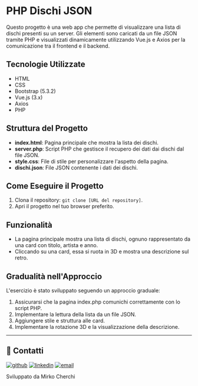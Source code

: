 # PHP Dischi JSON

Questo progetto è una web app che permette di visualizzare una lista di dischi presenti su un server. Gli elementi sono caricati da un file JSON tramite PHP e visualizzati dinamicamente utilizzando Vue.js e Axios per la comunicazione tra il frontend e il backend.

## Tecnologie Utilizzate
- HTML
- CSS
- Bootstrap (5.3.2)
- Vue.js (3.x)
- Axios
- PHP

## Struttura del Progetto
- **index.html**: Pagina principale che mostra la lista dei dischi.
- **server.php**: Script PHP che gestisce il recupero dei dati dai dischi dal file JSON.
- **style.css**: File di stile per personalizzare l'aspetto della pagina.
- **dischi.json**: File JSON contenente i dati dei dischi.

## Come Eseguire il Progetto
1. Clona il repository: `git clone [URL del repository]`.
2. Apri il progetto nel tuo browser preferito.

## Funzionalità
- La pagina principale mostra una lista di dischi, ognuno rappresentato da una card con titolo, artista e anno.
- Cliccando su una card, essa si ruota in 3D e mostra una descrizione sul retro.

## Gradualità nell'Approccio
L'esercizio è stato sviluppato seguendo un approccio graduale:
1. Assicurarsi che la pagina index.php comunichi correttamente con lo script PHP.
2. Implementare la lettura della lista da un file JSON.
3. Aggiungere stile e struttura alle card.
4. Implementare la rotazione 3D e la visualizzazione della descrizione.


---

## 🔗 Contatti

[![github](https://img.shields.io/badge/GITHUB-black?style=for-the-badge&logo=github&logoColor=ffffff)](https://github.com/MirkoCherchi)
[![linkedin](https://img.shields.io/badge/linkedin-0A66C2?style=for-the-badge&logo=linkedin&logoColor=white)](https://www.linkedin.com/in/mirko-cherchi-b42042221/)
[![email](https://img.shields.io/badge/mirkocherchi1992%40gmail.com-red?style=for-the-badge&logo=gmail&logoColor=ffffff)](mirkocherchi1992@gmail.com)

Sviluppato da Mirko Cherchi
